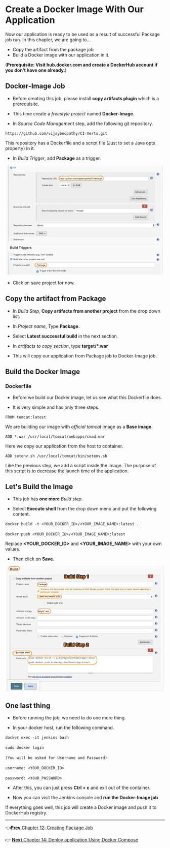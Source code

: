 # Create a Docker Image With Our Application

Now our application is ready to be used as a result of successful Package job run. In this chapter, we are going to...

* Copy the artifact from the package job  
* Build a Docker image with our application in it.

(**Prerequisite: Visit hub.docker.com and create a DockerHub account if you don't have one already.**)

## Docker-Image Job

* Before creating this job, please install **copy artifacts plugin** which is a prerequisite.

* This time create a *freestyle project* named **Docker-Image**.

* In *Source Code Management* step, add the following git repository.

```
https://github.com/vijayboopathy/CI-Vertx.git
```

This repository has a Dockerfile and a script file (Just to set a Java opts property) in it.

* In *Build Trigger*, add **Package** as a trigger.

![repo](images/docker-image/repo.jpg)

* Click on save project for now.

## Copy the artifact from Package

* In *Build Step*, **Copy artifacts from another project** from the drop down list.

* In *Project name*, Type **Package**.

* Select **Latest successful build** in the next section.

* In *artifacts to copy section*, type **target/*.war**

* This will copy our application from Package job to Docker-Image job.


## Build the Docker Image

### Dockerfile

* Before we build our Docker image, let us see what this Dockerfile does.

* It is very simple and has only three steps.

```
FROM tomcat:latest
```

We are building our image with *official tomcat* image as a **Base image**.

```
ADD *.war /usr/local/tomcat/webapps/cmad.war
```

Here we copy our application from the host to container.

```
ADD setenv.sh /usr/local/tomcat/bin/setenv.sh
```

Like the previous step, we add a script inside the image. The purpose of this script is to decrease the launch time of the application.


## Let's Build the Image

* This job has **one more** *Build step*.

* Select **Execute shell** from the drop down menu and put the following content.

```
docker build -t <YOUR_DOCKER_ID>/<YOUR_IMAGE_NAME>:latest .

docker push <YOUR_DOCKER_ID>/<YOUR_IMAGE_NAME>:latest
```

Replace **<YOUR_DOCKER_ID>** and **<YOUR_IMAGE_NAME>** with your own values.

* Then click on **Save**.

![last](images/docker-image/last.jpg)

## One last thing

* Before running the job, we need to do one more thing.

* In your docker host, run the following command.

```
docker exec -it jenkins bash

sudo docker login

(You will be asked for Username and Password)

username: <YOUR_DOCKER_ID>

password: <YOUR_PASSWORD>
```

* After this, you can just press **Ctrl + c** and exit out of the container.

* Now you can visit the Jenkins console and **run the Docker-Image job**

If everything goes well, this job will create a Docker image and push it to DockerHub registry.

----
:point_left:[**Prev** Chapter 12: Creating Package  Job](https://github.com/vijayboopathy/CI-Vertx-Doc/blob/master/Continuous-Delivery/chapters/120_create_package_job.md)

:point_right: [**Next** Chapter 14: Deploy application Using Docker Compose ](https://github.com/vijayboopathy/CI-Vertx-Doc/blob/master/Continuous-Delivery/chapters/140_Deploy_with_Docker_compose.md)
